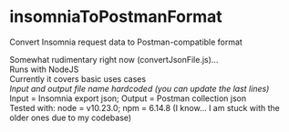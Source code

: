 # insomniaToPostmanFormat
Convert Insomnia request data to Postman-compatible format  
  
Somewhat rudimentary right now (convertJsonFile.js)...  
Runs with NodeJS  
Currently it covers basic uses cases  
*Input and output file name hardcoded (you can update the last lines)*  
Input = Insomnia export json; Output = Postman collection json  
Tested with: node = v10.23.0; npm = 6.14.8 (I know... I am stuck with the older ones due to my codebase)  
